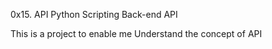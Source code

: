 0x15. API
Python
Scripting
Back-end
API

This is a project to enable me Understand the concept of API 
